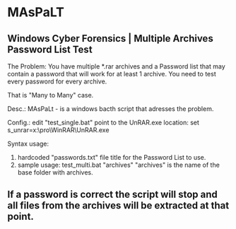 # MAsPaLT
Windows Cyber Forensics | Multiple Archives Password List Test
--------------------------------------------------------------
The Problem: You have multiple *.rar archives and a Password list that
may contain a password that will work for at least 1 archive. You need to test
every password for every archive.

That is "Many to Many" case.

Desc.: MAsPaLt - is a windows bacth script that adresses the problem.

Config.: edit "test_single.bat" point to the UnRAR.exe location:
set s_unrar=x:\pro\WinRAR\UnRAR.exe

Syntax usage: 
1. hardcoded "passwords.txt" file title for the Password List to use.
2. sample usage:
test_multi.bat "archives" 
"archives" is the name of the base folder with archives.

If a password is correct the script will stop and all files
from the archives will be extracted at that point.
--------------------------------------------------------------
